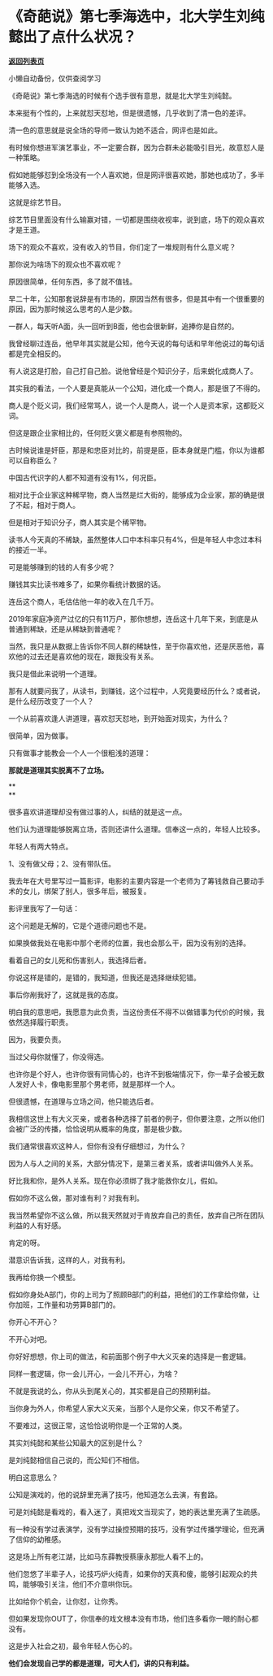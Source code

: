 # 《奇葩说》第七季海选中，北大学生刘纯懿出了点什么状况？

[**返回列表页**](/gzh/记忆承载3)

小懒自动备份，仅供查阅学习

《奇葩说》第七季海选的时候有个选手很有意思，就是北大学生刘纯懿。

  

本来挺有个性的，上来就怼天怼地，但是很遗憾，几乎收到了清一色的差评。  

  

清一色的意思就是说全场的导师一致认为她不适合，网评也是如此。  

  

有时候你想进军演艺事业，不一定要合群，因为合群未必能吸引目光，故意怼人是一种策略。  

  

假如她能够怼到全场没有一个人喜欢她，但是网评很喜欢她，那她也成功了，多半能够入选。

  

这就是综艺节目。

  

综艺节目里面没有什么输赢对错，一切都是围绕收视率，说到底，场下的观众喜欢才是王道。  

  

场下的观众不喜欢，没有收入的节目，你们定了一堆规则有什么意义呢？  

  

那你说为啥场下的观众也不喜欢呢？  

  

原因很简单，任何东西，多了就不值钱。

  

早二十年，公知那套说辞是有市场的，原因当然有很多，但是其中有一个很重要的原因，因为那时候这么思考的人是少数。  

  

一群人，每天听A面，头一回听到B面，他也会很新鲜，追捧你是自然的。  

  

我曾经聊过连岳，他早年其实就是公知，他今天说的每句话和早年他说过的每句话都是完全相反的。  

  

有人说这是打脸，自己打自己脸。说他曾经是个知识分子，后来蜕化成商人了。

  

其实我的看法，一个人要是真能从一个公知，进化成一个商人，那是很了不得的。

  

商人是个贬义词，我们经常骂人，说一个人是商人，说一个人是资本家，这都贬义词。

  

但这是跟企业家相比的，任何贬义褒义都是有参照物的。  

  

古时候说谁是奸臣，那是和忠臣对比的，前提是臣，臣本身就是门槛，你以为谁都可以自称臣么？  

  

中国古代识字的人都不知道有没有1%，何况臣。  

  

相对比于企业家这种稀罕物，商人当然是烂大街的，能够成为企业家，那的确是很了不起，相对于商人。  

  

但是相对于知识分子，商人其实是个稀罕物。  

  

读书人今天真的不稀缺，虽然整体人口中本科率只有4%，但是年轻人中念过本科的接近一半。  

  

可是能够赚到的钱的人有多少呢？

  

赚钱其实比读书难多了，如果你看统计数据的话。  

  

连岳这个商人，毛估估他一年的收入在几千万。  

  

2019年家庭净资产过亿的只有11万户，那你想想，连岳这十几年下来，到底是从普通到稀缺，还是从稀缺到普通呢？

  

当然，我只是从数据上告诉你不同人群的稀缺性，至于你喜欢他，还是厌恶他，喜欢他的过去还是喜欢他的现在，跟我没有关系。

  

我只是借此来说明一个道理。  

  

那有人就要问我了，从读书，到赚钱，这个过程中，人究竟要经历什么？或者说，是什么经历改变了一个人？  

  

一个从前喜欢逢人讲道理，喜欢怼天怼地，到开始面对现实，为什么？  

  

很简单，因为做事。

  

只有做事才能教会一个人一个很粗浅的道理：  

  

 **那就是道理其实脱离不了立场。**

 **  
**

很多喜欢讲道理却没有做过事的人，纠结的就是这一点。

  

他们认为道理能够脱离立场，否则还讲什么道理。信奉这一点的，年轻人比较多。

  

年轻人有两大特点。

  

1、没有做父母；2、没有带队伍。

  

我去年在大号里写过一篇影评，电影的主要内容是一个老师为了筹钱救自己要动手术的女儿，绑架了别人，很多年后，被报复。

  

影评里我写了一句话：

  

这个问题是无解的，它是个道德问题也不是。

  

如果换做我处在电影中那个老师的位置，我也会那么干，因为没有别的选择。

  

看着自己的女儿死和伤害别人，我选择后者。

  

你说这样是错的，是错的，我知道，但我还是选择继续犯错。

  

事后你剐我好了，这就是我的态度。

  

明白我的意思吧，我愿意为此负责，当这份责任不得不以做错事为代价的时候，我依然选择履行职责。

  

因为，我要负责。

  

当过父母你就懂了，你没得选。

  

也许你是个好人，也许你很有同情心的，也许不到极端情况下，你一辈子会被无数人发好人卡，像电影里那个男老师，就是那样一个人。

  

但很遗憾，在道理与立场之间，他只能选后者。

  

我相信这世上有大义灭亲，或者各种选择了前者的例子，但你要注意，之所以他们会被广泛的传播，恰恰说明从概率的角度，那是极少数。

  

我们通常很喜欢这种人，但你有没有仔细想过，为什么？

  

因为人与人之间的关系，大部分情况下，是第三者关系，或者讲叫做外人关系。

  

好比我和你，是外人关系。现在你必须绑了我才能救你女儿，假如。

  

假如你不这么做，那对谁有利？对我有利。

  

我当然希望你不这么做，所以我天然就对于肯放弃自己的责任，放弃自己所在团队利益的人有好感。

  

肯定的呀。

  

潜意识告诉我，这样的人，对我有利。

  

我再给你换一个模型。  

  

假如你身处A部门，你的上司为了照顾B部门的利益，把他们的工作拿给你做，让你加班，工作量和功劳算B部门的。

  

你开心不开心？

  

不开心对吧。

  

你好好想想，你上司的做法，和前面那个例子中大义灭亲的选择是一套逻辑。

  

同样一套逻辑，你一会儿开心，一会儿不开心，为啥？

  

不就是我说的么，你从头到尾关心的，其实都是自己的预期利益。

  

当你身为外人，你希望人家大义灭亲，当那个人是你父亲，你又不希望了。  

  

不要难过，这很正常，这恰恰说明你是一个正常的人类。

  

其实刘纯懿和某些公知最大的区别是什么？

  

是刘纯懿相信自己说的，而公知们不相信。

  

明白这意思么？  

  

公知是演戏的，他的说辞里充满了技巧，他知道怎么去演，有套路。

  

可是刘纯懿是看戏的，看入迷了，真把戏文当现实了，她的表达里充满了生疏感。

  

有一种没有学过表演学，没有学过操控预期的技巧，没有学过传播学理论，但充满了信仰的幼稚感。  

  

这是场上所有老江湖，比如马东薛教授蔡康永那批人看不上的。  

  

他们忽悠了半辈子人，论技巧炉火纯青，如果你的天真和傻，能够引起观众的共鸣，能够吸引关注，他们不介意哄你玩。  

  

比如给你个机会，让你怼，让你秀。  

  

但如果发现你OUT了，你信奉的戏文根本没有市场，他们连多看你一眼的耐心都没有。

  

这是步入社会之初，最令年轻人伤心的。  

  

 **他们会发现自己学的都是道理，可大人们，讲的只有利益。**

